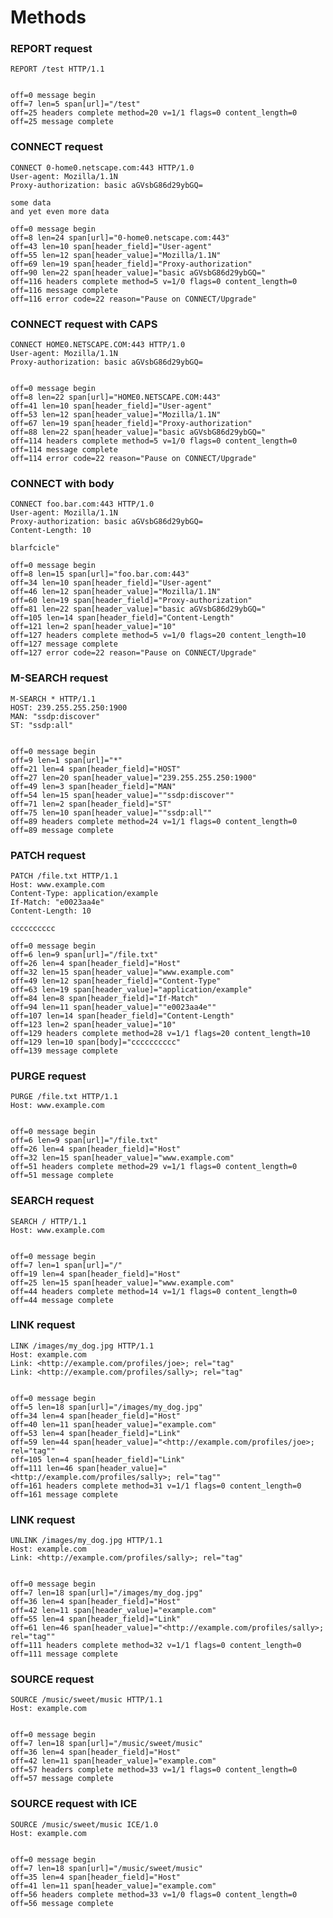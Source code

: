 Methods
=======

### REPORT request

<!-- meta={"type": "request"} -->
```http
REPORT /test HTTP/1.1


```

```log
off=0 message begin
off=7 len=5 span[url]="/test"
off=25 headers complete method=20 v=1/1 flags=0 content_length=0
off=25 message complete
```

### CONNECT request

<!-- meta={"type": "request"} -->
```http
CONNECT 0-home0.netscape.com:443 HTTP/1.0
User-agent: Mozilla/1.1N
Proxy-authorization: basic aGVsbG86d29ybGQ=

some data
and yet even more data
```

```log
off=0 message begin
off=8 len=24 span[url]="0-home0.netscape.com:443"
off=43 len=10 span[header_field]="User-agent"
off=55 len=12 span[header_value]="Mozilla/1.1N"
off=69 len=19 span[header_field]="Proxy-authorization"
off=90 len=22 span[header_value]="basic aGVsbG86d29ybGQ="
off=116 headers complete method=5 v=1/0 flags=0 content_length=0
off=116 message complete
off=116 error code=22 reason="Pause on CONNECT/Upgrade"
```

### CONNECT request with CAPS

<!-- meta={"type": "request"} -->
```http
CONNECT HOME0.NETSCAPE.COM:443 HTTP/1.0
User-agent: Mozilla/1.1N
Proxy-authorization: basic aGVsbG86d29ybGQ=


```

```log
off=0 message begin
off=8 len=22 span[url]="HOME0.NETSCAPE.COM:443"
off=41 len=10 span[header_field]="User-agent"
off=53 len=12 span[header_value]="Mozilla/1.1N"
off=67 len=19 span[header_field]="Proxy-authorization"
off=88 len=22 span[header_value]="basic aGVsbG86d29ybGQ="
off=114 headers complete method=5 v=1/0 flags=0 content_length=0
off=114 message complete
off=114 error code=22 reason="Pause on CONNECT/Upgrade"
```

### CONNECT with body

<!-- meta={"type": "request"} -->
```http
CONNECT foo.bar.com:443 HTTP/1.0
User-agent: Mozilla/1.1N
Proxy-authorization: basic aGVsbG86d29ybGQ=
Content-Length: 10

blarfcicle"
```

```log
off=0 message begin
off=8 len=15 span[url]="foo.bar.com:443"
off=34 len=10 span[header_field]="User-agent"
off=46 len=12 span[header_value]="Mozilla/1.1N"
off=60 len=19 span[header_field]="Proxy-authorization"
off=81 len=22 span[header_value]="basic aGVsbG86d29ybGQ="
off=105 len=14 span[header_field]="Content-Length"
off=121 len=2 span[header_value]="10"
off=127 headers complete method=5 v=1/0 flags=20 content_length=10
off=127 message complete
off=127 error code=22 reason="Pause on CONNECT/Upgrade"
```

### M-SEARCH request

<!-- meta={"type": "request"} -->
```http
M-SEARCH * HTTP/1.1
HOST: 239.255.255.250:1900
MAN: "ssdp:discover"
ST: "ssdp:all"


```

```log
off=0 message begin
off=9 len=1 span[url]="*"
off=21 len=4 span[header_field]="HOST"
off=27 len=20 span[header_value]="239.255.255.250:1900"
off=49 len=3 span[header_field]="MAN"
off=54 len=15 span[header_value]=""ssdp:discover""
off=71 len=2 span[header_field]="ST"
off=75 len=10 span[header_value]=""ssdp:all""
off=89 headers complete method=24 v=1/1 flags=0 content_length=0
off=89 message complete
```

### PATCH request

<!-- meta={"type": "request"} -->
```http
PATCH /file.txt HTTP/1.1
Host: www.example.com
Content-Type: application/example
If-Match: "e0023aa4e"
Content-Length: 10

cccccccccc
```

```log
off=0 message begin
off=6 len=9 span[url]="/file.txt"
off=26 len=4 span[header_field]="Host"
off=32 len=15 span[header_value]="www.example.com"
off=49 len=12 span[header_field]="Content-Type"
off=63 len=19 span[header_value]="application/example"
off=84 len=8 span[header_field]="If-Match"
off=94 len=11 span[header_value]=""e0023aa4e""
off=107 len=14 span[header_field]="Content-Length"
off=123 len=2 span[header_value]="10"
off=129 headers complete method=28 v=1/1 flags=20 content_length=10
off=129 len=10 span[body]="cccccccccc"
off=139 message complete
```

### PURGE request

<!-- meta={"type": "request"} -->
```http
PURGE /file.txt HTTP/1.1
Host: www.example.com


```

```log
off=0 message begin
off=6 len=9 span[url]="/file.txt"
off=26 len=4 span[header_field]="Host"
off=32 len=15 span[header_value]="www.example.com"
off=51 headers complete method=29 v=1/1 flags=0 content_length=0
off=51 message complete
```

### SEARCH request

<!-- meta={"type": "request"} -->
```http
SEARCH / HTTP/1.1
Host: www.example.com


```

```log
off=0 message begin
off=7 len=1 span[url]="/"
off=19 len=4 span[header_field]="Host"
off=25 len=15 span[header_value]="www.example.com"
off=44 headers complete method=14 v=1/1 flags=0 content_length=0
off=44 message complete
```

### LINK request

<!-- meta={"type": "request"} -->
```http
LINK /images/my_dog.jpg HTTP/1.1
Host: example.com
Link: <http://example.com/profiles/joe>; rel="tag"
Link: <http://example.com/profiles/sally>; rel="tag"


```

```log
off=0 message begin
off=5 len=18 span[url]="/images/my_dog.jpg"
off=34 len=4 span[header_field]="Host"
off=40 len=11 span[header_value]="example.com"
off=53 len=4 span[header_field]="Link"
off=59 len=44 span[header_value]="<http://example.com/profiles/joe>; rel="tag""
off=105 len=4 span[header_field]="Link"
off=111 len=46 span[header_value]="<http://example.com/profiles/sally>; rel="tag""
off=161 headers complete method=31 v=1/1 flags=0 content_length=0
off=161 message complete
```

### LINK request

<!-- meta={"type": "request"} -->
```http
UNLINK /images/my_dog.jpg HTTP/1.1
Host: example.com
Link: <http://example.com/profiles/sally>; rel="tag"


```

```log
off=0 message begin
off=7 len=18 span[url]="/images/my_dog.jpg"
off=36 len=4 span[header_field]="Host"
off=42 len=11 span[header_value]="example.com"
off=55 len=4 span[header_field]="Link"
off=61 len=46 span[header_value]="<http://example.com/profiles/sally>; rel="tag""
off=111 headers complete method=32 v=1/1 flags=0 content_length=0
off=111 message complete
```

### SOURCE request

<!-- meta={"type": "request"} -->
```http
SOURCE /music/sweet/music HTTP/1.1
Host: example.com


```

```log
off=0 message begin
off=7 len=18 span[url]="/music/sweet/music"
off=36 len=4 span[header_field]="Host"
off=42 len=11 span[header_value]="example.com"
off=57 headers complete method=33 v=1/1 flags=0 content_length=0
off=57 message complete
```

### SOURCE request with ICE

<!-- meta={"type": "request"} -->
```http
SOURCE /music/sweet/music ICE/1.0
Host: example.com


```

```log
off=0 message begin
off=7 len=18 span[url]="/music/sweet/music"
off=35 len=4 span[header_field]="Host"
off=41 len=11 span[header_value]="example.com"
off=56 headers complete method=33 v=1/0 flags=0 content_length=0
off=56 message complete
```
